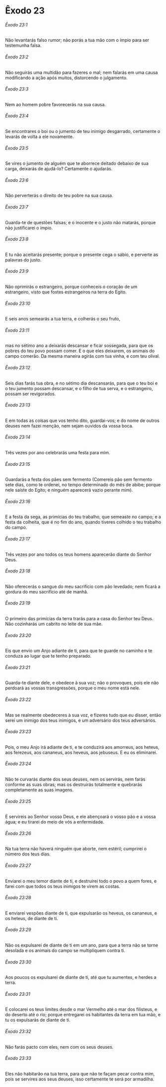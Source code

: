 # Êxodo 23

###### Êxodo 23:1

Não levantarás falso rumor; não porás a tua mão com o ímpio para ser testemunha falsa.

###### Êxodo 23:2

Não seguirás uma multidão para fazeres o mal; nem falarás em uma causa modificando a ação após muitos, distorcendo o julgamento.

###### Êxodo 23:3

Nem ao homem pobre favorecerás na sua causa.

###### Êxodo 23:4

Se encontrares o boi ou o jumento de teu inimigo desgarrado, certamente o levarás de volta a ele novamente.

###### Êxodo 23:5

Se vires o jumento de alguém que te aborrece deitado debaixo de sua carga, deixarás de ajudá-lo? Certamente o ajudarás.

###### Êxodo 23:6

Não perverterás o direito de teu pobre na sua causa.

###### Êxodo 23:7

Guarda-te de questões falsas; e o inocente e o justo não matarás, porque não justificarei o ímpio.

###### Êxodo 23:8

E tu não aceitarás presente; porque o presente cega o sábio, e perverte as palavras do justo.

###### Êxodo 23:9

Não oprimirás o estrangeiro, porque conheceis o coração de um estrangeiro, visto que fostes estrangeiros na terra do Egito.

###### Êxodo 23:10

E seis anos semearás a tua terra, e colherás o seu fruto,

###### Êxodo 23:11

mas no sétimo ano a deixarás descansar e ficar sossegada, para que os pobres do teu povo possam comer. E o que eles deixarem, os animais do campo comerão. Da mesma maneira agirás com tua vinha, e com teu olival.

###### Êxodo 23:12

Seis dias farás tua obra, e no sétimo dia descansarás, para que o teu boi e o teu jumento possam descansar, e o filho de tua serva, e o estrangeiro, possam ser revigorados.

###### Êxodo 23:13

E em todas as coisas que vos tenho dito, guardai-vos; e do nome de outros deuses nem fazei menção, nem sejam ouvidos da vossa boca.

###### Êxodo 23:14

Três vezes por ano celebrarás uma festa para mim.

###### Êxodo 23:15

Guardarás a festa dos pães sem fermento (Comereis pão sem fermento sete dias, como te ordenei, no tempo determinado do mês de abibe; porque nele saíste do Egito; e ninguém aparecerá vazio perante mim).

###### Êxodo 23:16

E a festa da sega, as primícias do teu trabalho, que semeaste no campo; e a festa da colheita, que é no fim do ano, quando tiveres colhido o teu trabalho do campo.

###### Êxodo 23:17

Três vezes por ano todos os teus homens aparecerão diante do Senhor Deus.

###### Êxodo 23:18

Não oferecerás o sangue do meu sacrifício com pão levedado; nem ficará a gordura do meu sacrifício até de manhã.

###### Êxodo 23:19

O primeiro das primícias da terra trarás para a casa do Senhor teu Deus. Não cozinharás um cabrito no leite de sua mãe.

###### Êxodo 23:20

Eis que envio um Anjo adiante de ti, para que te guarde no caminho e te conduza ao lugar que te tenho preparado.

###### Êxodo 23:21

Guarda-te diante dele, e obedece à sua voz; não o provoques, pois ele não perdoará as vossas transgressões, porque o meu nome está nele.

###### Êxodo 23:22

Mas se realmente obedeceres à sua voz, e fizeres tudo que eu disser, então serei um inimigo dos teus inimigos, e um adversário dos teus adversários.

###### Êxodo 23:23

Pois, o meu Anjo irá adiante de ti, e te conduzirá aos amorreus, aos heteus, aos ferezeus, aos cananeus, aos heveus, aos jebuseus. E eu os eliminarei.

###### Êxodo 23:24

Não te curvarás diante dos seus deuses, nem os servirás, nem farás conforme as suas obras; mas os destruirás totalmente e quebrarás completamente as suas imagens.

###### Êxodo 23:25

E servireis ao Senhor vosso Deus, e ele abençoará o vosso pão e a vossa água; e eu tirarei do meio de vós a enfermidade.

###### Êxodo 23:26

Na tua terra não haverá ninguém que aborte, nem estéril; cumprirei o número dos teus dias.

###### Êxodo 23:27

Enviarei o meu temor diante de ti, e destruirei todo o povo a quem fores, e farei com que todos os teus inimigos te virem as costas.

###### Êxodo 23:28

E enviarei vespões diante de ti, que expulsarão os heveus, os cananeus, e os heteus, de diante de ti.

###### Êxodo 23:29

Não os expulsarei de diante de ti em um ano, para que a terra não se torne desolada e os animais do campo se multipliquem contra ti.

###### Êxodo 23:30

Aos poucos os expulsarei de diante de ti, até que tu aumentes, e herdes a terra.

###### Êxodo 23:31

E colocarei os teus limites desde o mar Vermelho até o mar dos filisteus, e do deserto até o rio; porque entregarei os habitantes da terra em tua mão, e tu os expulsarás de diante de ti.

###### Êxodo 23:32

Não farás pacto com eles, nem com os seus deuses.

###### Êxodo 23:33

Eles não habitarão na tua terra, para que não te façam pecar contra mim, pois se servires aos seus deuses, isso certamente te será por armadilha.

